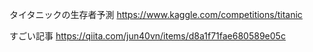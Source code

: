 タイタニックの生存者予測
https://www.kaggle.com/competitions/titanic

すごい記事
https://qiita.com/jun40vn/items/d8a1f71fae680589e05c
